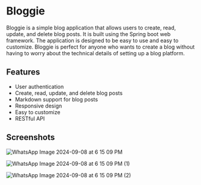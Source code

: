 # Bloggie
Bloggie is a simple blog application that allows users to create, read, update, and delete blog posts. It is built using the Spring boot web framework. The application is designed to be easy to use and easy to customize. Bloggie is perfect for anyone who wants to create a blog without having to worry about the technical details of setting up a blog platform.

## Features
- User authentication
- Create, read, update, and delete blog posts
- Markdown support for blog posts
- Responsive design
- Easy to customize
- RESTful API

## Screenshots
![WhatsApp Image 2024-09-08 at 6 15 09 PM](https://github.com/user-attachments/assets/23856175-b0ed-41f6-9d0f-eb2ffe568d9a)

![WhatsApp Image 2024-09-08 at 6 15 09 PM (1)](https://github.com/user-attachments/assets/20686707-c47e-4892-ad33-2f9c8f4b309b)

![WhatsApp Image 2024-09-08 at 6 15 09 PM (2)](https://github.com/user-attachments/assets/341dcd38-63d1-4755-9875-f0fe5266f3be)
